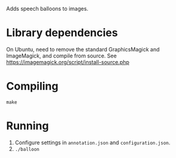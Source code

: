 Adds speech balloons to images.


# Library dependencies

On Ubuntu, need to remove the standard GraphicsMagick and ImageMagick, and compile from source. See https://imagemagick.org/script/install-source.php


# Compiling

`make`

# Running

1. Configure settings in `annotation.json` and `configuration.json`.
2. `./balloon`